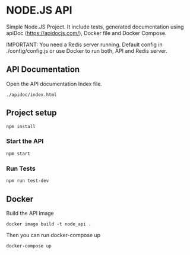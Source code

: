 # NODE.JS API #

Simple Node.JS Project. It include tests, generated documentation using apiDoc (https://apidocjs.com/), Docker file and Docker Compose.

IMPORTANT: You need a Redis server running. Default config in ./config/config.js or use Docker to run both, API and Redis server.

## API Documentation
Open the API documentation Index file.
```
./apidoc/index.html
```

## Project setup
```
npm install
```

### Start the API
```
npm start
```

### Run Tests
```
npm run test-dev
```

## Docker
Build the API image
```
docker image build -t node_api .
```

Then you can run docker-compose up
```
docker-compose up
```
